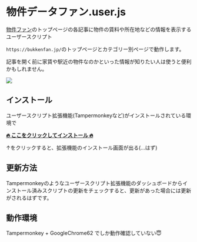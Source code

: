 # 物件データファン.user.js
[物件ファン](https://bukkenfan.jp/)のトップページの各記事に物件の賃料や所在地などの情報を表示するユーザースクリプト

`https://bukkenfan.jp/`のトップページとカテゴリー別ページで動作します。

記事を開く前に家賃や駅近の物件なのかといった情報が知りたい人は使うと便利かもしれません。

![](https://user-images.githubusercontent.com/7282145/33759434-a2aee7de-dc45-11e7-96d7-f61da1ca847b.png)

## インストール

ユーザースクリプト拡張機能(Tampermonkeyなど)がインストールされている環境で

**[🔥 ここをクリックしてインストール 🔥](https://github.com/1natsu172/bukkendatafan.user.js/raw/master/bukkendatafan.user.js)**

↑をクリックすると、拡張機能のインストール画面が出る(…はず)

## 更新方法

Tampermonkeyのようなユーザースクリプト拡張機能のダッシュボードからインストール済みスクリプトの更新をチェックすると、更新があった場合には更新がされるはずです。

## 動作環境

Tampermonkey + GoogleChrome62 でしか動作確認していない😇
